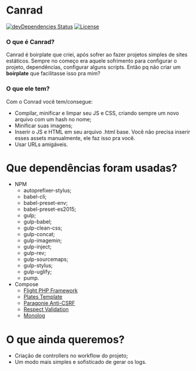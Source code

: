 # Canrad
[![devDependencies Status](https://david-dm.org/allangrds/canrad/dev-status.svg)](https://david-dm.org/allangrds/canrad?type=dev)
[![License](https://img.shields.io/github/license/mashape/apistatus.svg?maxAge=2592000)](https://github.com/allangrds/Canrad/blob/master/LICENSE)

### O que é Canrad?
Canrad é boirplate que criei, após sofrer ao fazer projetos simples de sites estáticos. Sempre no começo era aquele sofrimento para configurar o projeto, dependências, configurar alguns scripts. Então pq não criar um **boirplate** que facilitasse isso pra mim?

### O que ele tem?
Com o Conrad você tem/consegue:
* Compilar, minificar e limpar seu JS e CSS, criando sempre um novo arquivo com um hash no nome;
* Minificar suas imagens;
* Inserir o JS e HTML em seu arquivo .html base. Você não precisa inserir esses assets manualmente, ele faz isso pra você.
* Usar URLs amigáveis.

# Que dependências foram usadas?
* NPM
    * autoprefixer-stylus;
    * babel-cli;
    * babel-preset-env;
    * babel-preset-es2015;
    * gulp;
    * gulp-babel;
    * gulp-clean-css;
    * gulp-concat;
    * gulp-imagemin;
    * gulp-inject;
    * gulp-rev;
    * gulp-sourcemaps;
    * gulp-stylus;
    * gulp-uglify;
    * pump.
* Compose
  * [Flight PHP Framework](flightphp.com/learn/)
  * [Plates Template](http://platesphp.com/)
  * [Paragonie Anti-CSRF](https://github.com/paragonie/anti-csrf)
  * [Respect Validation](https://github.com/Respect/Validation)
  * [Monolog](https://github.com/Seldaek/monolog)

# O que ainda queremos?
* Criação de controllers no workflow do projeto;
* Um modo mais simples e sofisticado de gerar os logs.
